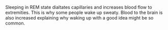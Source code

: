 Sleeping in REM state dialtates capillaries and increases blood flow to extremities. This is why some people wake up sweaty. Blood to the brain is also increased explaining why waking up with a good idea might be so common.